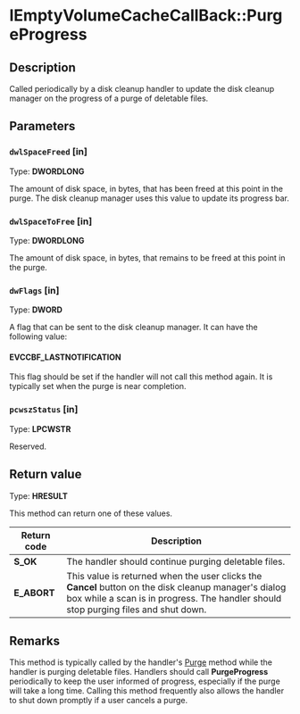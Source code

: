 # IEmptyVolumeCacheCallBack::PurgeProgress

## Description

Called periodically by a disk cleanup handler to update the disk cleanup manager on the progress of a purge of deletable files.

## Parameters

### `dwlSpaceFreed` [in]

Type: **DWORDLONG**

The amount of disk space, in bytes, that has been freed at this point in the purge. The disk cleanup manager uses this value to update its progress bar.

### `dwlSpaceToFree` [in]

Type: **DWORDLONG**

The amount of disk space, in bytes, that remains to be freed at this point in the purge.

### `dwFlags` [in]

Type: **DWORD**

A flag that can be sent to the disk cleanup manager. It can have the following value:

#### EVCCBF_LASTNOTIFICATION

This flag should be set if the handler will not call this method again. It is typically set when the purge is near completion.

### `pcwszStatus` [in]

Type: **LPCWSTR**

Reserved.

## Return value

Type: **HRESULT**

This method can return one of these values.

| Return code | Description |
| --- | --- |
| **S_OK** | The handler should continue purging deletable files. |
| **E_ABORT** | This value is returned when the user clicks the **Cancel** button on the disk cleanup manager's dialog box while a scan is in progress. The handler should stop purging files and shut down. |

## Remarks

This method is typically called by the handler's [Purge](https://learn.microsoft.com/windows/desktop/api/emptyvc/nf-emptyvc-iemptyvolumecache-purge) method while the handler is purging deletable files. Handlers should call **PurgeProgress** periodically to keep the user informed of progress, especially if the purge will take a long time. Calling this method frequently also allows the handler to shut down promptly if a user cancels a purge.